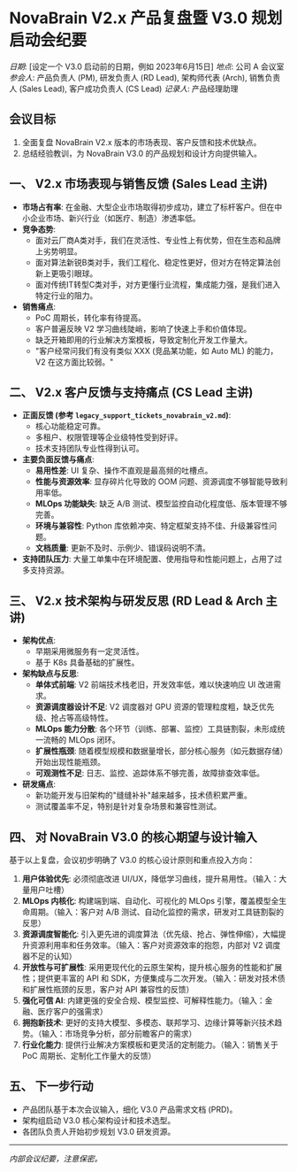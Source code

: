 # NovaBrain V2.x 产品复盘暨 V3.0 规划启动会纪要

*日期*: [设定一个 V3.0 启动前的日期，例如 2023年6月15日]
*地点*: 公司 A 会议室
*参会人*: 产品负责人 (PM), 研发负责人 (RD Lead), 架构师代表 (Arch), 销售负责人 (Sales Lead), 客户成功负责人 (CS Lead)
*记录人*: 产品经理助理

## 会议目标
1.  全面复盘 NovaBrain V2.x 版本的市场表现、客户反馈和技术优缺点。
2.  总结经验教训，为 NovaBrain V3.0 的产品规划和设计方向提供输入。

## 一、 V2.x 市场表现与销售反馈 (Sales Lead 主讲)

*   **市场占有率**: 在金融、大型企业市场取得初步成功，建立了标杆客户。但在中小企业市场、新兴行业（如医疗、制造）渗透率低。
*   **竞争态势**: 
    *   面对云厂商A类对手，我们在灵活性、专业性上有优势，但在生态和品牌上劣势明显。
    *   面对算法新锐B类对手，我们工程化、稳定性更好，但对方在特定算法创新上更吸引眼球。
    *   面对传统IT转型C类对手，对方更懂行业流程，集成能力强，是我们进入特定行业的阻力。
*   **销售痛点**: 
    *   PoC 周期长，转化率有待提高。
    *   客户普遍反映 V2 学习曲线陡峭，影响了快速上手和价值体现。
    *   缺乏开箱即用的行业解决方案模板，导致定制化开发工作量大。
    *   "客户经常问我们有没有类似 XXX (竞品某功能，如 Auto ML) 的能力，V2 在这方面比较弱。"

## 二、 V2.x 客户反馈与支持痛点 (CS Lead 主讲)

*   **正面反馈 (参考 `legacy_support_tickets_novabrain_v2.md`)**: 
    *   核心功能稳定可靠。
    *   多租户、权限管理等企业级特性受到好评。
    *   技术支持团队专业性得到认可。
*   **主要负面反馈与痛点**: 
    *   **易用性差**: UI 复杂、操作不直观是最高频的吐槽点。
    *   **性能与资源效率**: 显存碎片化导致的 OOM 问题、资源调度不够智能导致利用率低。
    *   **MLOps 功能缺失**: 缺乏 A/B 测试、模型监控自动化程度低、版本管理不够完善。
    *   **环境与兼容性**: Python 库依赖冲突、特定框架支持不佳、升级兼容性问题。
    *   **文档质量**: 更新不及时、示例少、错误码说明不清。
*   **支持团队压力**: 大量工单集中在环境配置、使用指导和性能问题上，占用了过多支持资源。

## 三、 V2.x 技术架构与研发反思 (RD Lead & Arch 主讲)

*   **架构优点**: 
    *   早期采用微服务有一定灵活性。
    *   基于 K8s 具备基础的扩展性。
*   **架构缺点与反思**: 
    *   **单体式前端**: V2 前端技术栈老旧，开发效率低，难以快速响应 UI 改进需求。
    *   **资源调度器设计不足**: V2 调度器对 GPU 资源的管理粒度粗，缺乏优先级、抢占等高级特性。
    *   **MLOps 能力分散**: 各个环节（训练、部署、监控）工具链割裂，未形成统一流畅的 MLOps 闭环。
    *   **扩展性瓶颈**: 随着模型规模和数据量增长，部分核心服务（如元数据存储）开始出现性能瓶颈。
    *   **可观测性不足**: 日志、监控、追踪体系不够完善，故障排查效率低。
*   **研发痛点**: 
    *   新功能开发与旧架构的"缝缝补补"越来越多，技术债积累严重。
    *   测试覆盖率不足，特别是针对复杂场景和兼容性测试。

## 四、 对 NovaBrain V3.0 的核心期望与设计输入

基于以上复盘，会议初步明确了 V3.0 的核心设计原则和重点投入方向：

1.  **用户体验优先**: 必须彻底改进 UI/UX，降低学习曲线，提升易用性。（输入：大量用户吐槽）
2.  **MLOps 内核化**: 构建端到端、自动化、可视化的 MLOps 引擎，覆盖模型全生命周期。（输入：客户对 A/B 测试、自动化监控的需求，研发对工具链割裂的反思）
3.  **资源调度智能化**: 引入更先进的调度算法（优先级、抢占、弹性伸缩），大幅提升资源利用率和任务效率。（输入：客户对资源效率的抱怨，内部对 V2 调度器不足的认知）
4.  **开放性与可扩展性**: 采用更现代化的云原生架构，提升核心服务的性能和扩展性；提供更丰富的 API 和 SDK，方便集成与二次开发。（输入：研发对技术债和扩展性瓶颈的反思，客户对 API 兼容性的反馈）
5.  **强化可信 AI**: 内建更强的安全合规、模型监控、可解释性能力。（输入：金融、医疗客户的强需求）
6.  **拥抱新技术**: 更好的支持大模型、多模态、联邦学习、边缘计算等新兴技术趋势。（输入：市场竞争分析，部分前瞻客户的需求）
7.  **行业化能力**: 提供行业解决方案模板和更灵活的定制能力。（输入：销售关于 PoC 周期长、定制化工作量大的反馈）

## 五、 下一步行动

*   产品团队基于本次会议输入，细化 V3.0 产品需求文档 (PRD)。
*   架构组启动 V3.0 核心架构设计和技术选型。 
*   各团队负责人开始初步规划 V3.0 研发资源。

---
*内部会议纪要，注意保密。* 
